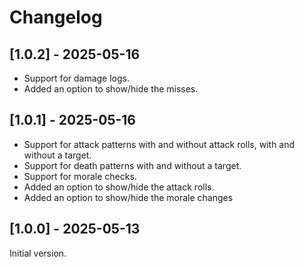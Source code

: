 # Changelog

## [1.0.2] - 2025-05-16

- Support for damage logs.
- Added an option to show/hide the misses.

## [1.0.1] - 2025-05-16

- Support for attack patterns with and without attack rolls, with and without a target.
- Support for death patterns with and without a target.
- Support for morale checks.
- Added an option to show/hide the attack rolls.
- Added an option to show/hide the morale changes

## [1.0.0] - 2025-05-13

Initial version.
